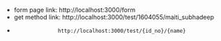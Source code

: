 - form page link: http://localhost:3000/form
- get method link: http://localhost:3000/test/1604055/maiti_subhadeep
-                   http://localhost:3000/test/{id_no}/{name}